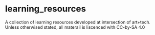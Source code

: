 # learning_resources
A collection of learning resources developed at intersection of art+tech. Unless otherwised stated, all materail is liscenced with CC-by-SA 4.0
